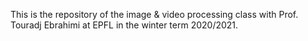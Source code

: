This is the repository of the image & video processing class with Prof. Touradj Ebrahimi at EPFL in the winter term 2020/2021.
